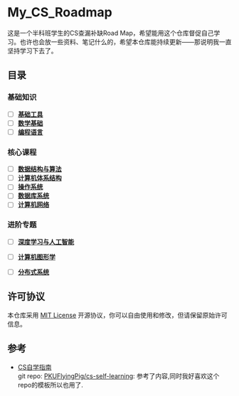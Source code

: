 # My_CS_Roadmap

这是一个半科班学生的CS查漏补缺Road Map，希望能用这个仓库督促自己学习。也许也会放一些资料、笔记什么的，希望本仓库能持续更新——那说明我一直坚持学习下去了。

## 目录

### 基础知识
- [ ] [**基础工具**](docs/基础知识/基础工具.md)
- [ ] [**数学基础**](docs/基础知识/数学基础.md)
- [ ] [**编程语言**](docs/基础知识/编程语言.md)

### 核心课程
- [ ] [**数据结构与算法**](docs/核心课程/数据结构与算法.md)
- [ ] [**计算机体系结构**](docs/核心课程/计算机体系结构.md)
- [ ] [**操作系统**](docs/核心课程/操作系统.md)
- [ ] [**数据库系统**](docs/核心课程/数据库系统.md)
- [ ] [**计算机网络**](docs/核心课程/计算机网络.md)

### 进阶专题
- [ ] [**深度学习与人工智能**](docs/进阶专题/深度学习与人工智能.md)
- [ ] [**计算机图形学**](docs/进阶专题/计算机图形学.md)
- [ ] [**分布式系统**](docs/进阶专题/分布式系统.md)


## 许可协议 
  本仓库采用 [MIT License](LICENSE) 开源协议，你可以自由使用和修改，但请保留原始许可信息。

## 参考
- [CS自学指南](https://csdiy.wiki/)  
git repo: [PKUFlyingPig/cs-self-learning](https://github.com/pkuflyingpig/cs-self-learning/): 参考了内容,同时我好喜欢这个repo的模板所以也用了.
